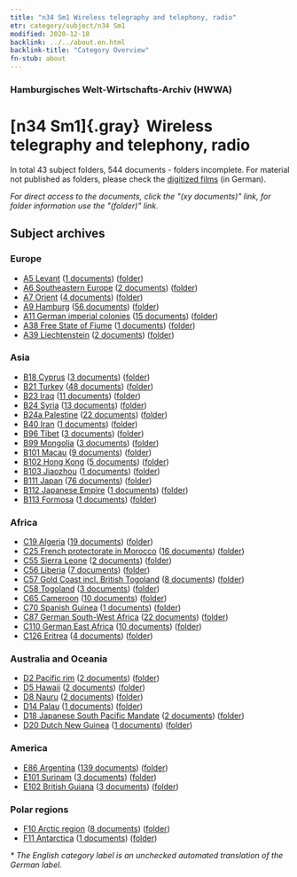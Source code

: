 ```yaml
---
title: "n34 Sm1 Wireless telegraphy and telephony, radio"
etr: category/subject/n34 Sm1
modified: 2020-12-18
backlink: ../../about.en.html
backlink-title: "Category Overview"
fn-stub: about
---
```


### Hamburgisches Welt-Wirtschafts-Archiv (HWWA)
# [n34 Sm1]{.gray}&#8201; Wireless telegraphy and telephony, radio&#160; 





In total 43 subject folders, 544 documents - folders incomplete.
For material not published as folders, please check the [digitized films](/film/h1_sh) (in German).

_For direct access to the documents, click the "(xy documents)" link, for folder information use the "(folder)" link._

## Subject archives



### Europe

- [A5 Levant](../../../geo/about.en.html#A5) (<a href="https://dfg-viewer.de/show/?tx_dlf[id]=https://pm20.zbw.eu/mets/sh/1408xx/140898/1456xx/145663/public.mets.en.xml" target="_blank">1 documents</a>) ([folder](http://purl.org/pressemappe20/folder/sh/140898,145663))
- [A6 Southeastern Europe](../../../geo/about.en.html#A6) (<a href="https://dfg-viewer.de/show/?tx_dlf[id]=https://pm20.zbw.eu/mets/sh/1409xx/140900/1456xx/145663/public.mets.en.xml" target="_blank">2 documents</a>) ([folder](http://purl.org/pressemappe20/folder/sh/140900,145663))
- [A7 Orient](../../../geo/about.en.html#A7) (<a href="https://dfg-viewer.de/show/?tx_dlf[id]=https://pm20.zbw.eu/mets/sh/1409xx/140902/1456xx/145663/public.mets.en.xml" target="_blank">4 documents</a>) ([folder](http://purl.org/pressemappe20/folder/sh/140902,145663))
- [A9 Hamburg](../../../geo/about.en.html#A9) (<a href="https://dfg-viewer.de/show/?tx_dlf[id]=https://pm20.zbw.eu/mets/sh/1409xx/140905/1456xx/145663/public.mets.en.xml" target="_blank">56 documents</a>) ([folder](http://purl.org/pressemappe20/folder/sh/140905,145663))
- [A11 German imperial colonies](../../../geo/about.en.html#A11) (<a href="https://dfg-viewer.de/show/?tx_dlf[id]=https://pm20.zbw.eu/mets/sh/1409xx/140960/1456xx/145663/public.mets.en.xml" target="_blank">15 documents</a>) ([folder](http://purl.org/pressemappe20/folder/sh/140960,145663))
- [A38 Free State of Fiume](../../../geo/about.en.html#A38) (<a href="https://dfg-viewer.de/show/?tx_dlf[id]=https://pm20.zbw.eu/mets/sh/1410xx/141014/1456xx/145663/public.mets.en.xml" target="_blank">1 documents</a>) ([folder](http://purl.org/pressemappe20/folder/sh/141014,145663))
- [A39 Liechtenstein](../../../geo/about.en.html#A39) (<a href="https://dfg-viewer.de/show/?tx_dlf[id]=https://pm20.zbw.eu/mets/sh/1410xx/141016/1456xx/145663/public.mets.en.xml" target="_blank">2 documents</a>) ([folder](http://purl.org/pressemappe20/folder/sh/141016,145663))

### Asia

- [B18 Cyprus](../../../geo/about.en.html#B18) (<a href="https://dfg-viewer.de/show/?tx_dlf[id]=https://pm20.zbw.eu/mets/sh/1410xx/141079/1456xx/145663/public.mets.en.xml" target="_blank">3 documents</a>) ([folder](http://purl.org/pressemappe20/folder/sh/141079,145663))
- [B21 Turkey](../../../geo/about.en.html#B21) (<a href="https://dfg-viewer.de/show/?tx_dlf[id]=https://pm20.zbw.eu/mets/sh/1411xx/141111/1456xx/145663/public.mets.en.xml" target="_blank">48 documents</a>) ([folder](http://purl.org/pressemappe20/folder/sh/141111,145663))
- [B23 Iraq](../../../geo/about.en.html#B23) (<a href="https://dfg-viewer.de/show/?tx_dlf[id]=https://pm20.zbw.eu/mets/sh/1411xx/141113/1456xx/145663/public.mets.en.xml" target="_blank">11 documents</a>) ([folder](http://purl.org/pressemappe20/folder/sh/141113,145663))
- [B24 Syria](../../../geo/about.en.html#B24) (<a href="https://dfg-viewer.de/show/?tx_dlf[id]=https://pm20.zbw.eu/mets/sh/1411xx/141114/1456xx/145663/public.mets.en.xml" target="_blank">13 documents</a>) ([folder](http://purl.org/pressemappe20/folder/sh/141114,145663))
- [B24a Palestine](../../../geo/about.en.html#B24a) (<a href="https://dfg-viewer.de/show/?tx_dlf[id]=https://pm20.zbw.eu/mets/sh/1411xx/141115/1456xx/145663/public.mets.en.xml" target="_blank">22 documents</a>) ([folder](http://purl.org/pressemappe20/folder/sh/141115,145663))
- [B40 Iran](../../../geo/about.en.html#B40) (<a href="https://dfg-viewer.de/show/?tx_dlf[id]=https://pm20.zbw.eu/mets/sh/1411xx/141186/1456xx/145663/public.mets.en.xml" target="_blank">1 documents</a>) ([folder](http://purl.org/pressemappe20/folder/sh/141186,145663))
- [B96 Tibet](../../../geo/about.en.html#B96) (<a href="https://dfg-viewer.de/show/?tx_dlf[id]=https://pm20.zbw.eu/mets/sh/1412xx/141259/1456xx/145663/public.mets.en.xml" target="_blank">3 documents</a>) ([folder](http://purl.org/pressemappe20/folder/sh/141259,145663))
- [B99 Mongolia](../../../geo/about.en.html#B99) (<a href="https://dfg-viewer.de/show/?tx_dlf[id]=https://pm20.zbw.eu/mets/sh/1412xx/141261/1456xx/145663/public.mets.en.xml" target="_blank">3 documents</a>) ([folder](http://purl.org/pressemappe20/folder/sh/141261,145663))
- [B101 Macau](../../../geo/about.en.html#B101) (<a href="https://dfg-viewer.de/show/?tx_dlf[id]=https://pm20.zbw.eu/mets/sh/1412xx/141267/1456xx/145663/public.mets.en.xml" target="_blank">9 documents</a>) ([folder](http://purl.org/pressemappe20/folder/sh/141267,145663))
- [B102 Hong Kong](../../../geo/about.en.html#B102) (<a href="https://dfg-viewer.de/show/?tx_dlf[id]=https://pm20.zbw.eu/mets/sh/1412xx/141268/1456xx/145663/public.mets.en.xml" target="_blank">5 documents</a>) ([folder](http://purl.org/pressemappe20/folder/sh/141268,145663))
- [B103 Jiaozhou](../../../geo/about.en.html#B103) (<a href="https://dfg-viewer.de/show/?tx_dlf[id]=https://pm20.zbw.eu/mets/sh/1261xx/126163/1456xx/145663/public.mets.en.xml" target="_blank">1 documents</a>) ([folder](http://purl.org/pressemappe20/folder/sh/126163,145663))
- [B111 Japan](../../../geo/about.en.html#B111) (<a href="https://dfg-viewer.de/show/?tx_dlf[id]=https://pm20.zbw.eu/mets/sh/1412xx/141272/1456xx/145663/public.mets.en.xml" target="_blank">76 documents</a>) ([folder](http://purl.org/pressemappe20/folder/sh/141272,145663))
- [B112 Japanese Empire](../../../geo/about.en.html#B112) (<a href="https://dfg-viewer.de/show/?tx_dlf[id]=https://pm20.zbw.eu/mets/sh/1412xx/141273/1456xx/145663/public.mets.en.xml" target="_blank">1 documents</a>) ([folder](http://purl.org/pressemappe20/folder/sh/141273,145663))
- [B113 Formosa](../../../geo/about.en.html#B113) (<a href="https://dfg-viewer.de/show/?tx_dlf[id]=https://pm20.zbw.eu/mets/sh/1412xx/141274/1456xx/145663/public.mets.en.xml" target="_blank">1 documents</a>) ([folder](http://purl.org/pressemappe20/folder/sh/141274,145663))

### Africa

- [C19 Algeria](../../../geo/about.en.html#C19) (<a href="https://dfg-viewer.de/show/?tx_dlf[id]=https://pm20.zbw.eu/mets/sh/1413xx/141354/1456xx/145663/public.mets.en.xml" target="_blank">19 documents</a>) ([folder](http://purl.org/pressemappe20/folder/sh/141354,145663))
- [C25 French protectorate in Morocco](../../../geo/about.en.html#C25) (<a href="https://dfg-viewer.de/show/?tx_dlf[id]=https://pm20.zbw.eu/mets/sh/1413xx/141358/1456xx/145663/public.mets.en.xml" target="_blank">16 documents</a>) ([folder](http://purl.org/pressemappe20/folder/sh/141358,145663))
- [C55 Sierra Leone](../../../geo/about.en.html#C55) (<a href="https://dfg-viewer.de/show/?tx_dlf[id]=https://pm20.zbw.eu/mets/sh/1414xx/141404/1456xx/145663/public.mets.en.xml" target="_blank">2 documents</a>) ([folder](http://purl.org/pressemappe20/folder/sh/141404,145663))
- [C56 Liberia](../../../geo/about.en.html#C56) (<a href="https://dfg-viewer.de/show/?tx_dlf[id]=https://pm20.zbw.eu/mets/sh/1414xx/141405/1456xx/145663/public.mets.en.xml" target="_blank">7 documents</a>) ([folder](http://purl.org/pressemappe20/folder/sh/141405,145663))
- [C57 Gold Coast incl. British Togoland](../../../geo/about.en.html#C57) (<a href="https://dfg-viewer.de/show/?tx_dlf[id]=https://pm20.zbw.eu/mets/sh/1414xx/141406/1456xx/145663/public.mets.en.xml" target="_blank">8 documents</a>) ([folder](http://purl.org/pressemappe20/folder/sh/141406,145663))
- [C58 Togoland](../../../geo/about.en.html#C58) (<a href="https://dfg-viewer.de/show/?tx_dlf[id]=https://pm20.zbw.eu/mets/sh/1414xx/141408/1456xx/145663/public.mets.en.xml" target="_blank">3 documents</a>) ([folder](http://purl.org/pressemappe20/folder/sh/141408,145663))
- [C65 Cameroon](../../../geo/about.en.html#C65) (<a href="https://dfg-viewer.de/show/?tx_dlf[id]=https://pm20.zbw.eu/mets/sh/1414xx/141410/1456xx/145663/public.mets.en.xml" target="_blank">10 documents</a>) ([folder](http://purl.org/pressemappe20/folder/sh/141410,145663))
- [C70 Spanish Guinea](../../../geo/about.en.html#C70) (<a href="https://dfg-viewer.de/show/?tx_dlf[id]=https://pm20.zbw.eu/mets/sh/1414xx/141412/1456xx/145663/public.mets.en.xml" target="_blank">1 documents</a>) ([folder](http://purl.org/pressemappe20/folder/sh/141412,145663))
- [C87 German South-West Africa](../../../geo/about.en.html#C87) (<a href="https://dfg-viewer.de/show/?tx_dlf[id]=https://pm20.zbw.eu/mets/sh/1414xx/141450/1456xx/145663/public.mets.en.xml" target="_blank">22 documents</a>) ([folder](http://purl.org/pressemappe20/folder/sh/141450,145663))
- [C110 German East Africa](../../../geo/about.en.html#C110) (<a href="https://dfg-viewer.de/show/?tx_dlf[id]=https://pm20.zbw.eu/mets/sh/1414xx/141471/1456xx/145663/public.mets.en.xml" target="_blank">10 documents</a>) ([folder](http://purl.org/pressemappe20/folder/sh/141471,145663))
- [C126 Eritrea](../../../geo/about.en.html#C126) (<a href="https://dfg-viewer.de/show/?tx_dlf[id]=https://pm20.zbw.eu/mets/sh/1414xx/141483/1456xx/145663/public.mets.en.xml" target="_blank">4 documents</a>) ([folder](http://purl.org/pressemappe20/folder/sh/141483,145663))

### Australia and Oceania

- [D2 Pacific rim](../../../geo/about.en.html#D2) (<a href="https://dfg-viewer.de/show/?tx_dlf[id]=https://pm20.zbw.eu/mets/sh/1415xx/141593/1456xx/145663/public.mets.en.xml" target="_blank">2 documents</a>) ([folder](http://purl.org/pressemappe20/folder/sh/141593,145663))
- [D5 Hawaii](../../../geo/about.en.html#D5) (<a href="https://dfg-viewer.de/show/?tx_dlf[id]=https://pm20.zbw.eu/mets/sh/1415xx/141595/1456xx/145663/public.mets.en.xml" target="_blank">2 documents</a>) ([folder](http://purl.org/pressemappe20/folder/sh/141595,145663))
- [D8 Nauru](../../../geo/about.en.html#D8) (<a href="https://dfg-viewer.de/show/?tx_dlf[id]=https://pm20.zbw.eu/mets/sh/1415xx/141599/1456xx/145663/public.mets.en.xml" target="_blank">2 documents</a>) ([folder](http://purl.org/pressemappe20/folder/sh/141599,145663))
- [D14 Palau](../../../geo/about.en.html#D14) (<a href="https://dfg-viewer.de/show/?tx_dlf[id]=https://pm20.zbw.eu/mets/sh/1416xx/141614/1456xx/145663/public.mets.en.xml" target="_blank">1 documents</a>) ([folder](http://purl.org/pressemappe20/folder/sh/141614,145663))
- [D18 Japanese South Pacific Mandate](../../../geo/about.en.html#D18) (<a href="https://dfg-viewer.de/show/?tx_dlf[id]=https://pm20.zbw.eu/mets/sh/1416xx/141618/1456xx/145663/public.mets.en.xml" target="_blank">2 documents</a>) ([folder](http://purl.org/pressemappe20/folder/sh/141618,145663))
- [D20 Dutch New Guinea](../../../geo/about.en.html#D20) (<a href="https://dfg-viewer.de/show/?tx_dlf[id]=https://pm20.zbw.eu/mets/sh/1416xx/141619/1456xx/145663/public.mets.en.xml" target="_blank">1 documents</a>) ([folder](http://purl.org/pressemappe20/folder/sh/141619,145663))

### America

- [E86 Argentina](../../../geo/about.en.html#E86) (<a href="https://dfg-viewer.de/show/?tx_dlf[id]=https://pm20.zbw.eu/mets/sh/1416xx/141692/1456xx/145663/public.mets.en.xml" target="_blank">139 documents</a>) ([folder](http://purl.org/pressemappe20/folder/sh/141692,145663))
- [E101 Surinam](../../../geo/about.en.html#E101) (<a href="https://dfg-viewer.de/show/?tx_dlf[id]=https://pm20.zbw.eu/mets/sh/1416xx/141699/1456xx/145663/public.mets.en.xml" target="_blank">3 documents</a>) ([folder](http://purl.org/pressemappe20/folder/sh/141699,145663))
- [E102 British Guiana](../../../geo/about.en.html#E102) (<a href="https://dfg-viewer.de/show/?tx_dlf[id]=https://pm20.zbw.eu/mets/sh/1417xx/141700/1456xx/145663/public.mets.en.xml" target="_blank">3 documents</a>) ([folder](http://purl.org/pressemappe20/folder/sh/141700,145663))

### Polar regions

- [F10 Arctic region](../../../geo/about.en.html#F10) (<a href="https://dfg-viewer.de/show/?tx_dlf[id]=https://pm20.zbw.eu/mets/sh/1417xx/141702/1456xx/145663/public.mets.en.xml" target="_blank">8 documents</a>) ([folder](http://purl.org/pressemappe20/folder/sh/141702,145663))
- [F11 Antarctica](../../../geo/about.en.html#F11) (<a href="https://dfg-viewer.de/show/?tx_dlf[id]=https://pm20.zbw.eu/mets/sh/1417xx/141703/1456xx/145663/public.mets.en.xml" target="_blank">1 documents</a>) ([folder](http://purl.org/pressemappe20/folder/sh/141703,145663))


_* The English category label is an unchecked automated translation of the German label._

